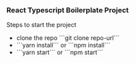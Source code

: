 ### React Typescript Boilerplate Project
<p>Steps to start the project</p>
<ul>
    <li>clone the repo ```git clone repo-url```</li>
    <li>```yarn install``` or ```npm install```</li>
    <li>```yarn start``` or ```npm start```</li>
</ul>